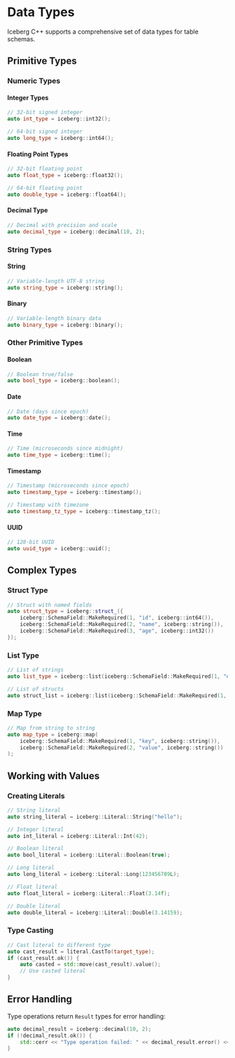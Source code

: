 <!--
  ~ Licensed to the Apache Software Foundation (ASF) under one
  ~ or more contributor license agreements.  See the NOTICE file
  ~ distributed with this work for additional information
  ~ regarding copyright ownership.  The ASF licenses this file
  ~ to you under the Apache License, Version 2.0 (the
  ~ "License"); you may not use this file except in compliance
  ~ with the License.  You may obtain a copy of the License at
  ~
  ~   http://www.apache.org/licenses/LICENSE-2.0
  ~
  ~ Unless required by applicable law or agreed to in writing,
  ~ software distributed under the License is distributed on an
  ~ "AS IS" BASIS, WITHOUT WARRANTIES OR CONDITIONS OF ANY
  ~ KIND, either express or implied.  See the License for the
  ~ specific language governing permissions and limitations
  ~ under the License.
-->

# Data Types

Iceberg C++ supports a comprehensive set of data types for table schemas.

## Primitive Types

### Numeric Types

#### Integer Types
```cpp
// 32-bit signed integer
auto int_type = iceberg::int32();

// 64-bit signed integer
auto long_type = iceberg::int64();
```

#### Floating Point Types
```cpp
// 32-bit floating point
auto float_type = iceberg::float32();

// 64-bit floating point
auto double_type = iceberg::float64();
```

#### Decimal Type
```cpp
// Decimal with precision and scale
auto decimal_type = iceberg::decimal(10, 2);
```

### String Types

#### String
```cpp
// Variable-length UTF-8 string
auto string_type = iceberg::string();
```

#### Binary
```cpp
// Variable-length binary data
auto binary_type = iceberg::binary();
```

### Other Primitive Types

#### Boolean
```cpp
// Boolean true/false
auto bool_type = iceberg::boolean();
```

#### Date
```cpp
// Date (days since epoch)
auto date_type = iceberg::date();
```

#### Time
```cpp
// Time (microseconds since midnight)
auto time_type = iceberg::time();
```

#### Timestamp
```cpp
// Timestamp (microseconds since epoch)
auto timestamp_type = iceberg::timestamp();

// Timestamp with timezone
auto timestamp_tz_type = iceberg::timestamp_tz();
```

#### UUID
```cpp
// 128-bit UUID
auto uuid_type = iceberg::uuid();
```

## Complex Types

### Struct Type
```cpp
// Struct with named fields
auto struct_type = iceberg::struct_({
    iceberg::SchemaField::MakeRequired(1, "id", iceberg::int64()),
    iceberg::SchemaField::MakeRequired(2, "name", iceberg::string()),
    iceberg::SchemaField::MakeRequired(3, "age", iceberg::int32())
});
```

### List Type
```cpp
// List of strings
auto list_type = iceberg::list(iceberg::SchemaField::MakeRequired(1, "element", iceberg::string()));

// List of structs
auto struct_list = iceberg::list(iceberg::SchemaField::MakeRequired(1, "element", struct_type));
```

### Map Type
```cpp
// Map from string to string
auto map_type = iceberg::map(
    iceberg::SchemaField::MakeRequired(1, "key", iceberg::string()),
    iceberg::SchemaField::MakeRequired(2, "value", iceberg::string())
);
```

## Working with Values

### Creating Literals
```cpp
// String literal
auto string_literal = iceberg::Literal::String("hello");

// Integer literal
auto int_literal = iceberg::Literal::Int(42);

// Boolean literal
auto bool_literal = iceberg::Literal::Boolean(true);

// Long literal
auto long_literal = iceberg::Literal::Long(123456789L);

// Float literal
auto float_literal = iceberg::Literal::Float(3.14f);

// Double literal
auto double_literal = iceberg::Literal::Double(3.14159);
```

### Type Casting
```cpp
// Cast literal to different type
auto cast_result = literal.CastTo(target_type);
if (cast_result.ok()) {
    auto casted = std::move(cast_result).value();
    // Use casted literal
}
```

## Error Handling

Type operations return `Result` types for error handling:

```cpp
auto decimal_result = iceberg::decimal(10, 2);
if (!decimal_result.ok()) {
    std::cerr << "Type operation failed: " << decimal_result.error() << std::endl;
}
```
